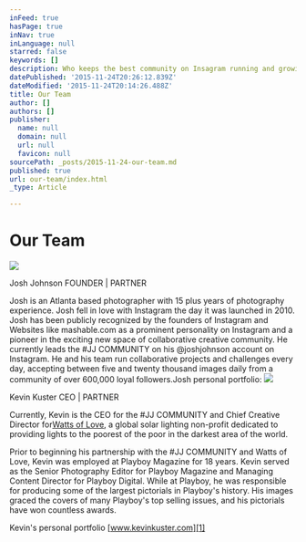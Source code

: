 ```yaml
---
inFeed: true
hasPage: true
inNav: true
inLanguage: null
starred: false
keywords: []
description: Who keeps the best community on Insagram running and growing every day?
datePublished: '2015-11-24T20:26:12.839Z'
dateModified: '2015-11-24T20:14:26.488Z'
title: Our Team
author: []
authors: []
publisher:
  name: null
  domain: null
  url: null
  favicon: null
sourcePath: _posts/2015-11-24-our-team.md
published: true
url: our-team/index.html
_type: Article

---
```

# Our Team
![](https://the-grid-user-content.s3-us-west-2.amazonaws.com/01e5d2fe-beb0-4299-8fc2-ef9c06a1ddd8.jpg)

Josh Johnson FOUNDER | PARTNER

Josh is an Atlanta based photographer with 15 plus years of photography experience. Josh fell in love with Instagram the day it was launched in 2010\. Josh has been publicly recognized by the founders of Instagram and Websites like mashable.com as a prominent personality on Instagram and a pioneer in the exciting new space of collaborative creative community. He currently leads the \#JJ COMMUNITY on his @joshjohnson account on Instagram. He and his team run collaborative projects and challenges every day, accepting between five and twenty thousand images daily from a community of over 600,000 loyal followers.Josh personal portfolio:
![](https://the-grid-user-content.s3-us-west-2.amazonaws.com/a66a313c-8868-4a8e-a0fc-6a3a71018fcf.jpg)

Kevin Kuster CEO | PARTNER

Currently, Kevin is the CEO for the \#JJ COMMUNITY and Chief Creative Director for[Watts of Love][0], a global solar lighting non-profit dedicated to providing lights to the poorest of the poor in the darkest area of the world.

Prior to beginning his partnership with the \#JJ COMMUNITY and Watts of Love, Kevin was employed at Playboy Magazine for 18 years. Kevin served as the Senior Photography Editor for Playboy Magazine and Managing Content Director for Playboy Digital. While at Playboy, he was responsible for producing some of the largest pictorials in Playboy's history. His images graced the covers of many Playboy's top selling issues, and his pictorials have won countless awards.

Kevin's personal portfolio [www.kevinkuster.com][1]

[0]: http://wattsoflove.org/ "Watts of Love "
[1]: http://kevinkuster.com/ "Kevin Kuster Website"